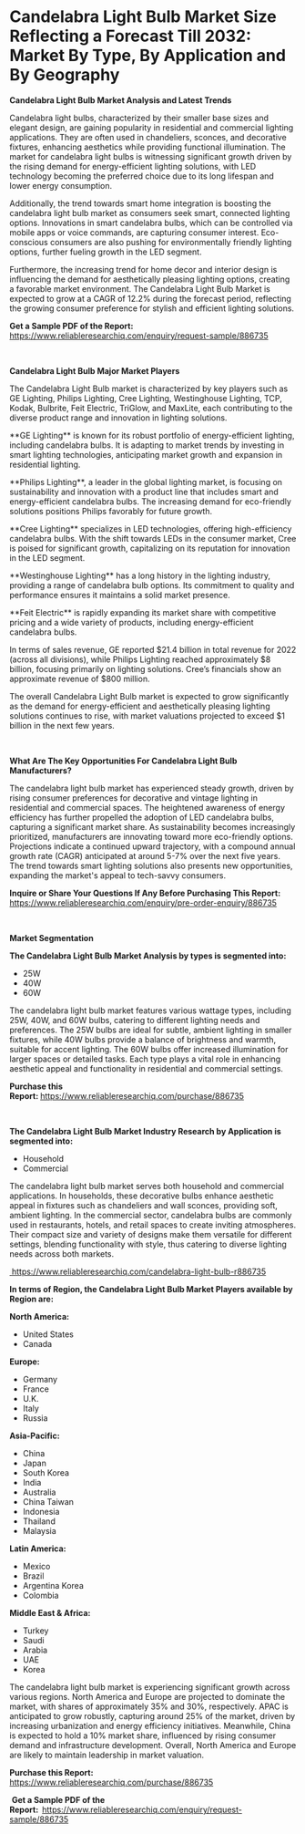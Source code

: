 <p><h1>Candelabra Light Bulb Market Size Reflecting a Forecast Till 2032: Market By Type, By Application and By Geography</h1></p><p><strong>Candelabra Light Bulb Market Analysis and Latest Trends</strong></p>
<p><p>Candelabra light bulbs, characterized by their smaller base sizes and elegant design, are gaining popularity in residential and commercial lighting applications. They are often used in chandeliers, sconces, and decorative fixtures, enhancing aesthetics while providing functional illumination. The market for candelabra light bulbs is witnessing significant growth driven by the rising demand for energy-efficient lighting solutions, with LED technology becoming the preferred choice due to its long lifespan and lower energy consumption.</p><p>Additionally, the trend towards smart home integration is boosting the candelabra light bulb market as consumers seek smart, connected lighting options. Innovations in smart candelabra bulbs, which can be controlled via mobile apps or voice commands, are capturing consumer interest. Eco-conscious consumers are also pushing for environmentally friendly lighting options, further fueling growth in the LED segment.</p><p>Furthermore, the increasing trend for home decor and interior design is influencing the demand for aesthetically pleasing lighting options, creating a favorable market environment. The Candelabra Light Bulb Market is expected to grow at a CAGR of 12.2% during the forecast period, reflecting the growing consumer preference for stylish and efficient lighting solutions.</p></p>
<p><strong>Get a Sample PDF of the Report:&nbsp;</strong> <a href="https://www.reliableresearchiq.com/enquiry/request-sample/886735?utm_campaign=904&utm_medium=2&utm_source=Github&utm_content=ia&utm_term=15042025&utm_id=candelabra-light-bulb">https://www.reliableresearchiq.com/enquiry/request-sample/886735</a></p>
<p>&nbsp;</p>
<p><strong>Candelabra Light Bulb Major Market Players</strong></p>
<p><p>The Candelabra Light Bulb market is characterized by key players such as GE Lighting, Philips Lighting, Cree Lighting, Westinghouse Lighting, TCP, Kodak, Bulbrite, Feit Electric, TriGlow, and MaxLite, each contributing to the diverse product range and innovation in lighting solutions.</p><p>**GE Lighting** is known for its robust portfolio of energy-efficient lighting, including candelabra bulbs. It is adapting to market trends by investing in smart lighting technologies, anticipating market growth and expansion in residential lighting.</p><p>**Philips Lighting**, a leader in the global lighting market, is focusing on sustainability and innovation with a product line that includes smart and energy-efficient candelabra bulbs. The increasing demand for eco-friendly solutions positions Philips favorably for future growth.</p><p>**Cree Lighting** specializes in LED technologies, offering high-efficiency candelabra bulbs. With the shift towards LEDs in the consumer market, Cree is poised for significant growth, capitalizing on its reputation for innovation in the LED segment.</p><p>**Westinghouse Lighting** has a long history in the lighting industry, providing a range of candelabra bulb options. Its commitment to quality and performance ensures it maintains a solid market presence.</p><p>**Feit Electric** is rapidly expanding its market share with competitive pricing and a wide variety of products, including energy-efficient candelabra bulbs.</p><p>In terms of sales revenue, GE reported $21.4 billion in total revenue for 2022 (across all divisions), while Philips Lighting reached approximately $8 billion, focusing primarily on lighting solutions. Cree’s financials show an approximate revenue of $800 million.</p><p>The overall Candelabra Light Bulb market is expected to grow significantly as the demand for energy-efficient and aesthetically pleasing lighting solutions continues to rise, with market valuations projected to exceed $1 billion in the next few years.</p></p>
<p>&nbsp;</p>
<p><strong>What Are The Key Opportunities For Candelabra Light Bulb Manufacturers?</strong></p>
<p><p>The candelabra light bulb market has experienced steady growth, driven by rising consumer preferences for decorative and vintage lighting in residential and commercial spaces. The heightened awareness of energy efficiency has further propelled the adoption of LED candelabra bulbs, capturing a significant market share. As sustainability becomes increasingly prioritized, manufacturers are innovating toward more eco-friendly options. Projections indicate a continued upward trajectory, with a compound annual growth rate (CAGR) anticipated at around 5-7% over the next five years. The trend towards smart lighting solutions also presents new opportunities, expanding the market's appeal to tech-savvy consumers.</p></p>
<p><strong>Inquire or Share Your Questions If Any Before Purchasing This Report:</strong> <a href="https://www.reliableresearchiq.com/enquiry/pre-order-enquiry/886735?utm_campaign=904&utm_medium=2&utm_source=Github&utm_content=ia&utm_term=15042025&utm_id=candelabra-light-bulb">https://www.reliableresearchiq.com/enquiry/pre-order-enquiry/886735</a></p>
<p>&nbsp;</p>
<p><strong>Market Segmentation</strong></p>
<p><strong>The Candelabra Light Bulb Market Analysis by types is segmented into:</strong></p>
<p><ul><li>25W</li><li>40W</li><li>60W</li></ul></p>
<p><p>The candelabra light bulb market features various wattage types, including 25W, 40W, and 60W bulbs, catering to different lighting needs and preferences. The 25W bulbs are ideal for subtle, ambient lighting in smaller fixtures, while 40W bulbs provide a balance of brightness and warmth, suitable for accent lighting. The 60W bulbs offer increased illumination for larger spaces or detailed tasks. Each type plays a vital role in enhancing aesthetic appeal and functionality in residential and commercial settings.</p></p>
<p><strong>Purchase this Report:&nbsp;</strong><a href="https://www.reliableresearchiq.com/purchase/886735?utm_campaign=904&utm_medium=2&utm_source=Github&utm_content=ia&utm_term=15042025&utm_id=candelabra-light-bulb">https://www.reliableresearchiq.com/purchase/886735</a></p>
<p>&nbsp;</p>
<p><strong>The Candelabra Light Bulb Market Industry Research by Application is segmented into:</strong></p>
<p><ul><li>Household</li><li>Commercial</li></ul></p>
<p><p>The candelabra light bulb market serves both household and commercial applications. In households, these decorative bulbs enhance aesthetic appeal in fixtures such as chandeliers and wall sconces, providing soft, ambient lighting. In the commercial sector, candelabra bulbs are commonly used in restaurants, hotels, and retail spaces to create inviting atmospheres. Their compact size and variety of designs make them versatile for different settings, blending functionality with style, thus catering to diverse lighting needs across both markets.</p></p>
<p><a href="https://www.reliableresearchiq.com/candelabra-light-bulb-r886735?utm_campaign=904&utm_medium=2&utm_source=Github&utm_content=ia&utm_term=15042025&utm_id=candelabra-light-bulb">&nbsp;https://www.reliableresearchiq.com/candelabra-light-bulb-r886735</a></p>
<p><strong>In terms of Region, the Candelabra Light Bulb Market Players available by Region are:</strong></p>
<p>
    <p> <strong> North America: </strong>
        <ul>
            <li>United States</li>
            <li>Canada</li>
        </ul>
        </p> 
    <p> <strong> Europe: </strong>
        <ul>
            <li>Germany</li>
            <li>France</li>
            <li>U.K.</li>
            <li>Italy</li>
            <li>Russia</li>
        </ul>
        </p> 
    <p> <strong> Asia-Pacific: </strong>
        <ul>
            <li>China</li>
            <li>Japan</li>
            <li>South Korea</li>
            <li>India</li>
            <li>Australia</li>
            <li>China Taiwan</li>
            <li>Indonesia</li>
            <li>Thailand</li>
            <li>Malaysia</li>
        </ul>
        </p> 
    <p> <strong> Latin America: </strong>
        <ul>
            <li>Mexico</li>
            <li>Brazil</li>
            <li>Argentina Korea</li>
            <li>Colombia</li>
        </ul>
        </p> 
    <p> <strong> Middle East & Africa: </strong>
        <ul>
            <li>Turkey</li>
            <li>Saudi</li>
            <li>Arabia</li>
            <li>UAE</li>
            <li>Korea</li>
        </ul>
    </p>
    </p>
<p><p>The candelabra light bulb market is experiencing significant growth across various regions. North America and Europe are projected to dominate the market, with shares of approximately 35% and 30%, respectively. APAC is anticipated to grow robustly, capturing around 25% of the market, driven by increasing urbanization and energy efficiency initiatives. Meanwhile, China is expected to hold a 10% market share, influenced by rising consumer demand and infrastructure development. Overall, North America and Europe are likely to maintain leadership in market valuation.</p></p>
<p><strong>Purchase this Report: </strong><a href="https://www.reliableresearchiq.com/purchase/886735?utm_campaign=904&utm_medium=2&utm_source=Github&utm_content=ia&utm_term=15042025&utm_id=candelabra-light-bulb">https://www.reliableresearchiq.com/purchase/886735</a></p>
<p>&nbsp;<strong>Get a Sample PDF of the Report:&nbsp;&nbsp;</strong><a href="https://www.reliableresearchiq.com/enquiry/request-sample/886735?utm_campaign=904&utm_medium=2&utm_source=Github&utm_content=ia&utm_term=15042025&utm_id=candelabra-light-bulb">https://www.reliableresearchiq.com/enquiry/request-sample/886735</a></p>
<p><strong></strong></p>
<p><p></p><p></p><p></p></p>